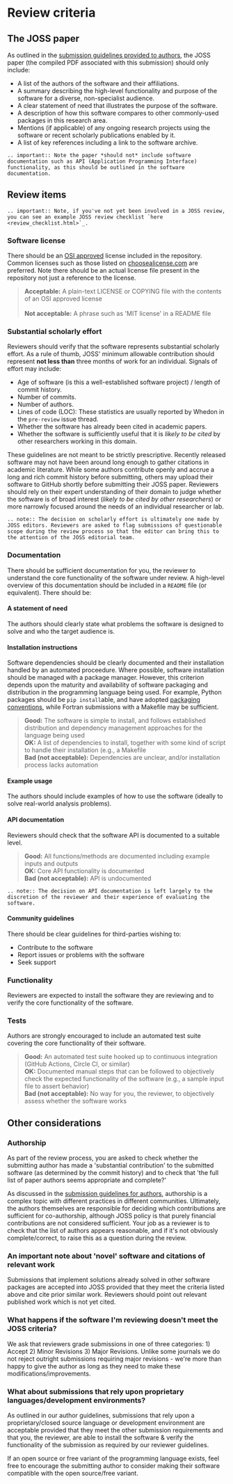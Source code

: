 Review criteria
===============

## The JOSS paper

As outlined in the [submission guidelines provided to authors](submitting.html#what-should-my-paper-contain), the JOSS paper (the compiled PDF associated with this submission) should only include:

- A list of the authors of the software and their affiliations.
- A summary describing the high-level functionality and purpose of the software for a diverse, non-specialist audience.
- A clear statement of need that illustrates the purpose of the software.
- A description of how this software compares to other commonly-used packages in this research area.
- Mentions (if applicable) of any ongoing research projects using the software or recent scholarly publications enabled by it.
- A list of key references including a link to the software archive.

```eval_rst
.. important:: Note the paper *should not* include software documentation such as API (Application Programming Interface) functionality, as this should be outlined in the software documentation.
```

## Review items

```eval_rst
.. important:: Note, if you've not yet been involved in a JOSS review, you can see an example JOSS review checklist `here <review_checklist.html>`_.
```

### Software license

There should be an [OSI approved](https://opensource.org/licenses/alphabetical) license included in the repository. Common licenses such as those listed on [choosealicense.com](https://choosealicense.com) are preferred. Note there should be an actual license file present in the repository not just a reference to the license.

> **Acceptable:** A plain-text LICENSE or COPYING file with the contents of an OSI approved license<br />            
> **Not acceptable:** A phrase such as 'MIT license' in a README file

### Substantial scholarly effort

Reviewers should verify that the software represents substantial scholarly effort. As a rule of thumb, JOSS' minimum allowable contribution should represent **not less than** three months of work for an individual. Signals of effort may include: 

- Age of software (is this a well-established software project) / length of commit history.
- Number of commits.
- Number of authors.
- Lines of code (LOC): These statistics are usually reported by Whedon in the `pre-review` issue thread.
- Whether the software has already been cited in academic papers.
- Whether the software is sufficiently useful that it is _likely to be cited_ by other researchers working in this domain.

These guidelines are not meant to be strictly prescriptive. Recently released software may not have been around long enough to gather citations in academic literature. While some authors contribute openly and accrue a long and rich commit history before submitting, others may upload their software to GitHub shortly before submitting their JOSS paper.  Reviewers should rely on their expert understanding of their domain to judge whether the software is of broad interest (_likely to be cited by other researchers_) or more narrowly focused around the needs of an individual researcher or lab.

```eval_rst
.. note:: The decision on scholarly effort is ultimately one made by JOSS editors. Reviewers are asked to flag submissions of questionable scope during the review process so that the editor can bring this to the attention of the JOSS editorial team.
```

### Documentation

There should be sufficient documentation for you, the reviewer to understand the core functionality of the software under review. A high-level overview of this documentation should be included in a `README` file (or equivalent). There should be:

#### A statement of need

The authors should clearly state what problems the software is designed to solve and who the target audience is.

#### Installation instructions

Software dependencies should be clearly documented and their installation handled by an automated proceedure. Where possible, software installation should be managed with a package manager. However, this criterion depends upon the maturity and availability of software packaging and distribution in the programming language being used. For example, Python packages should be `pip install`able, and have adopted [packaging conventions](https://packaging.python.org), while Fortran submissions with a Makefile may be sufficient.

> **Good:** The software is simple to install, and follows established distribution and dependency management approaches for the language being used<br />
> **OK:** A list of dependencies to install, together with some kind of script to handle their installation (e.g., a Makefile<br />
> **Bad (not acceptable):** Dependencies are unclear, and/or installation process lacks automation

#### Example usage

The authors should include examples of how to use the software (ideally to solve real-world analysis problems).

#### API documentation

Reviewers should check that the software API is documented to a suitable level.

> **Good:** All functions/methods are documented including example inputs and outputs<br />
> **OK:** Core API functionality is documented<br />
> **Bad (not acceptable):** API is undocumented

```eval_rst
.. note:: The decision on API documentation is left largely to the discretion of the reviewer and their experience of evaluating the software.
```

#### Community guidelines

There should be clear guidelines for third-parties wishing to:

- Contribute to the software
- Report issues or problems with the software
- Seek support

### Functionality

Reviewers are expected to install the software they are reviewing and to verify the core functionality of the software.

### Tests

Authors are strongly encouraged to include an automated test suite covering the core functionality of their software.

> **Good:** An automated test suite hooked up to continuous integration (GitHub Actions, Circle CI, or similar)<br />
> **OK:** Documented manual steps that can be followed to objectively check the expected functionality of the software (e.g., a sample input file to assert behavior)<br />
> **Bad (not acceptable):** No way for you, the reviewer, to objectively assess whether the software works

## Other considerations

### Authorship

As part of the review process, you are asked to check whether the submitting author has made a 'substantial contribution' to the submitted software (as determined by the commit history) and to check that 'the full list of paper authors seems appropriate and complete?'

As discussed in the [submission guidelines for authors](submitting.html#authorship), authorship is a complex topic with different practices in different communities.  Ultimately, the authors themselves are responsible for deciding which contributions are sufficient for co-authorship, although JOSS policy is that purely financial contributions are not considered sufficient. Your job as a reviewer is to check that the list of authors appears reasonable, and if it's not obviously complete/correct, to raise this as a question during the review.

### An important note about 'novel' software and citations of relevant work

Submissions that implement solutions already solved in other software packages are accepted into JOSS provided that they meet the criteria listed above and cite prior similar work. Reviewers should point out relevant published work which is not yet cited.

### What happens if the software I'm reviewing doesn't meet the JOSS criteria?

We ask that reviewers grade submissions in one of three categories: 1) Accept 2) Minor Revisions 3) Major Revisions. Unlike some journals we do not reject outright submissions requiring major revisions - we're more than happy to give the author as long as they need to make these modifications/improvements.

### What about submissions that rely upon proprietary languages/development environments?

As outlined in our author guidelines, submissions that rely upon a proprietary/closed source language or development environment are acceptable provided that they meet the other submission requirements and that you, the reviewer, are able to install the software & verify the functionality of the submission as required by our reviewer guidelines.

If an open source or free variant of the programming language exists, feel free to encourage the submitting author to consider making their software compatible with the open source/free variant.
